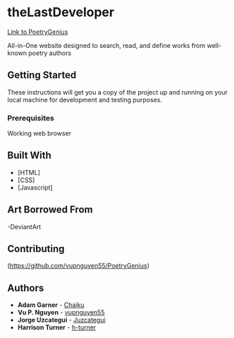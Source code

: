 # theLastDeveloper

[Link to PoetryGenius](https://vupnguyen55.github.io/PoetryGenius/)

All-in-One website designed to search, read, and define works from well-known poetry authors

## Getting Started

These instructions will get you a copy of the project up and running on your local machine for development and testing purposes.

### Prerequisites

Working web browser

## Built With

* [HTML]
* [CSS]
* [Javascript]

## Art Borrowed From

-DeviantArt

## Contributing

(https://github.com/vupnguyen55/PoetryGenius)

## Authors

* **Adam Garner** - [Chaiku](https://github.com/Chaiku)
* **Vu P. Nguyen** - [vupnguyen55](https://github.com/vupnguyen55)
* **Jorge Uzcategui** - [Juzcategui](https://github.com/Juzcategui)
* **Harrison Turner** - [h-turner](https://github.com/h-turner)

